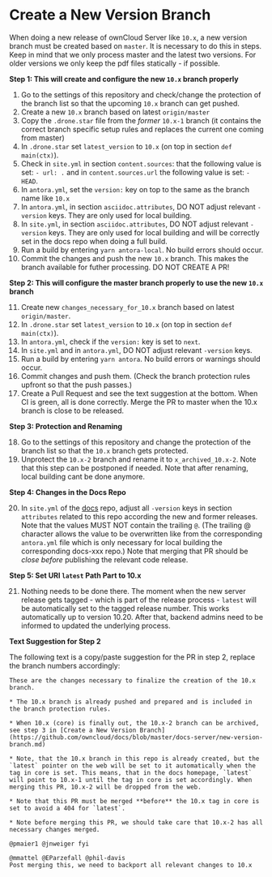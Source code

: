 # Create a New Version Branch

When doing a new release of ownCloud Server like `10.x`, a new version branch must be created based on `master`. It is necessary to do this in steps. Keep in mind that we only process master and the latest two versions. For older versions we only keep the pdf files statically - if possible.

**Step 1: This will create and configure the new `10.x` branch properly**

1.  Go to the settings of this repository and check/change the protection of the branch list so that
    the upcoming `10.x` branch can get pushed.
2.  Create a new `10.x` branch based on latest `origin/master`
3.  Copy the `.drone.star` file from the _former_ `10.x-1` branch
    (it contains the correct branch specific setup rules and replaces the current one coming from master)
4.  In `.drone.star` set `latest_version` to `10.x` (on top in section `def main(ctx)`).
5.  Check in `site.yml` in section `content.sources`: that the following value is set: `- url: .` and in `content.sources.url` the following value is set: `- HEAD`.
6.  In `antora.yml`, set the `version:` key on top to the same as the branch name like `10.x`
7.  In `antora.yml`, in section `asciidoc.attributes`, DO NOT adjust relevant `-version` keys. They are only used for local building.
8.  In `site.yml`, in section `asciidoc.attributes`, DO NOT adjust relevant `-version` keys. They are only used for local building and will be correctly set in the docs repo when doing a full build.
9.  Run a build by entering `yarn antora-local`. No build errors should occur.
10.  Commit the changes and push the new `10.x` branch. This makes the branch available for futher processing. DO NOT CREATE A PR!

**Step 2: This will configure the master branch properly to use the new `10.x` branch**

11. Create new `changes_necessary_for_10.x` branch based on latest `origin/master`.
12. In `.drone.star` set `latest_version` to `10.x` (on top in section `def main(ctx)`).
13. In `antora.yml`, check if the `version:` key is set to `next`.
14. In `site.yml` and in `antora.yml`, DO NOT adjust relevant `-version` keys.
15. Run a build by entering `yarn antora`. No build errors or warnings should occur.
16. Commit changes and push them. (Check the branch protection rules upfront so that the push passes.)
17. Create a Pull Request and see the text suggestion at the bottom. When CI is green, all is done correctly. Merge the PR to master when the 10.x branch is close to be released.

**Step 3: Protection and Renaming**

18. Go to the settings of this repository and change the protection of the branch list so that
    the `10.x` branch gets protected.
19. Unprotect the `10.x-2` branch and rename it to `x_archived_10.x-2`. Note that this step can be postponed if needed. Note that after renaming, local building cant be done anymore.

**Step 4: Changes in the Docs Repo**

20. In `site.yml` of the [docs](https://github.com/owncloud/docs/blob/master/site.yml) repo, adjust all `-version` keys in section `attributes` related to this repo according the new and former releases. Note that the values MUST NOT contain the trailing `@`. (The trailing @ character allows the value to be overwritten like from the corresponding `antora.yml` file which is only necessary for local building the corresponding docs-xxx repo.) Note that merging that PR should be _close before_ publishing the relevant code release.

**Step 5: Set URI `latest` Path Part to 10.x**

21. Nothing needs to be done there. The moment when the new server release gets tagged - which is part of the release process - `latest` will be automatically set to the tagged release number. This works automatically up to version 10.20. After that, backend admins need to be informed to updated the underlying process.

**Text Suggestion for Step 2**

The following text is a copy/paste suggestion for the PR in step 2, replace the branch numbers accordingly:
```
These are the changes necessary to finalize the creation of the 10.x branch.

* The 10.x branch is already pushed and prepared and is included in the branch protection rules.

* When 10.x (core) is finally out, the 10.x-2 branch can be archived, see step 3 in [Create a New Version Branch](https://github.com/owncloud/docs/blob/master/docs-server/new-version-branch.md)

* Note, that the 10.x branch in this repo is already created, but the `latest` pointer on the web will be set to it automatically when the tag in core is set. This means, that in the docs homepage, `latest` will point to 10.x-1 until the tag in core is set accordingly. When merging this PR, 10.x-2 will be dropped from the web.

* Note that this PR must be merged **before** the 10.x tag in core is set to avoid a 404 for `latest`.

* Note before merging this PR, we should take care that 10.x-2 has all necessary changes merged.

@pmaier1 @jnweiger fyi

@mmattel @EParzefall @phil-davis
Post merging this, we need to backport all relevant changes to 10.x
```
